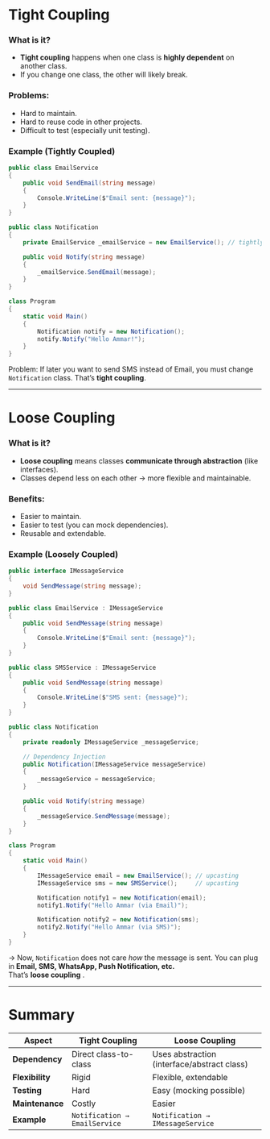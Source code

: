 
# Tight Coupling

###  What is it?
- **Tight coupling** happens when one class is **highly dependent** on another class.
- If you change one class, the other will likely break.
###  Problems:
- Hard to maintain.
- Hard to reuse code in other projects.
- Difficult to test (especially unit testing).

###  Example (Tightly Coupled)
```cs
public class EmailService
{
    public void SendEmail(string message)
    {
        Console.WriteLine($"Email sent: {message}");
    }
}

public class Notification
{
    private EmailService _emailService = new EmailService(); // tightly coupled

    public void Notify(string message)
    {
        _emailService.SendEmail(message);
    }
}

class Program
{
    static void Main()
    {
        Notification notify = new Notification();
        notify.Notify("Hello Ammar!");
    }
}
```

 Problem: If later you want to send SMS instead of Email, you must change `Notification` class. That’s **tight coupling**.

---

#  Loose Coupling

### What is it?

- **Loose coupling** means classes **communicate through abstraction** (like interfaces).
- Classes depend less on each other → more flexible and maintainable.
###  Benefits:

- Easier to maintain.
- Easier to test (you can mock dependencies).
- Reusable and extendable.

###  Example (Loosely Coupled)

```cs
public interface IMessageService
{
    void SendMessage(string message);
}

public class EmailService : IMessageService
{
    public void SendMessage(string message)
    {
        Console.WriteLine($"Email sent: {message}");
    }
}

public class SMSService : IMessageService
{
    public void SendMessage(string message)
    {
        Console.WriteLine($"SMS sent: {message}");
    }
}

public class Notification
{
    private readonly IMessageService _messageService;

    // Dependency Injection
    public Notification(IMessageService messageService)
    {
        _messageService = messageService;
    }

    public void Notify(string message)
    {
        _messageService.SendMessage(message);
    }
}

class Program
{
    static void Main()
    {
        IMessageService email = new EmailService(); // upcasting
        IMessageService sms = new SMSService();     // upcasting

        Notification notify1 = new Notification(email);
        notify1.Notify("Hello Ammar (via Email)");

        Notification notify2 = new Notification(sms);
        notify2.Notify("Hello Ammar (via SMS)");
    }
}
```

→ Now, `Notification` does not care _how_ the message is sent. You can plug in **Email, SMS, WhatsApp, Push Notification, etc.**  
That’s **loose coupling**  .

---
#  Summary

| Aspect          | Tight Coupling                | Loose Coupling                              |
| --------------- | ----------------------------- | ------------------------------------------- |
| **Dependency**  | Direct class-to-class         | Uses abstraction (interface/abstract class) |
| **Flexibility** | Rigid                         | Flexible, extendable                        |
| **Testing**     | Hard                          | Easy (mocking possible)                     |
| **Maintenance** | Costly                        | Easier                                      |
| **Example**     | `Notification → EmailService` | `Notification → IMessageService`            |
